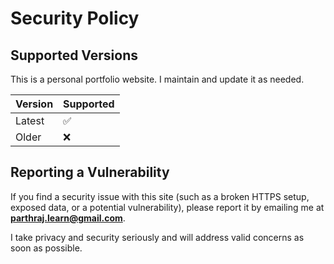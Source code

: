 # Security Policy

## Supported Versions

This is a personal portfolio website. I maintain and update it as needed.

| Version | Supported |
| ------- | --------- |
| Latest  | ✅        |
| Older   | ❌        |

## Reporting a Vulnerability

If you find a security issue with this site (such as a broken HTTPS setup, exposed data, or a potential vulnerability), please report it by emailing me at **parthraj.learn@gmail.com**.

I take privacy and security seriously and will address valid concerns as soon as possible.
